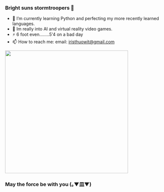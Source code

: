 ### Bright suns stormtroopers 👋


- 🌱 I’m currently learning Python and perfecting my more recently learned languages.
- 🧿 Im really into AI and virtual reality video games.
- ⚡ 6 foot even........5'4 on a bad day
- 📫 How to reach me: email: iristhuowit@gmail.com

<img src="https://github-readme-stats.vercel.app/api?username=IrisThuo&show_icons=true&theme=ADD_THEME_HERE" width="400">

### May the force be with you (｡▼皿▼)
